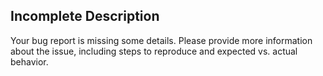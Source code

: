 ## Incomplete Description

   Your bug report is missing some details. Please provide more information about the issue, including steps to reproduce and expected vs. actual behavior.
